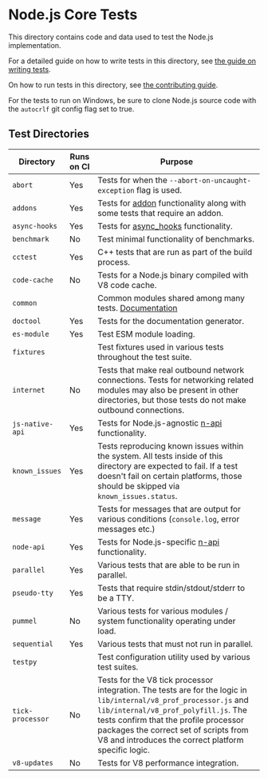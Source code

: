 # Node.js Core Tests

This directory contains code and data used to test the Node.js implementation.

For a detailed guide on how to write tests in this
directory, see [the guide on writing tests](../doc/guides/writing-tests.md).

On how to run tests in this directory, see
[the contributing guide](../doc/guides/contributing/pull-requests.md#step-6-test).

For the tests to run on Windows, be sure to clone Node.js source code with the
`autocrlf` git config flag set to true.

## Test Directories

| Directory        | Runs on CI | Purpose         |
| ---------------- | ---------- | --------------- |
| `abort`          | Yes        | Tests for when the `--abort-on-uncaught-exception` flag is used. |
| `addons`         | Yes        | Tests for [addon](https://nodejs.org/api/addons.html) functionality along with some tests that require an addon. |
| `async-hooks`    | Yes       | Tests for [async_hooks](https://nodejs.org/api/async_hooks.html) functionality. |
| `benchmark`      | No        | Test minimal functionality of benchmarks. |
| `cctest`         | Yes       | C++ tests that are run as part of the build process. |
| `code-cache`     | No        | Tests for a Node.js binary compiled with V8 code cache. |
| `common`         |           | Common modules shared among many tests. [Documentation](./common/README.md) |
| `doctool`        | Yes       | Tests for the documentation generator. |
| `es-module`      | Yes       | Test ESM module loading. |
| `fixtures`       |                | Test fixtures used in various tests throughout the test suite. |
| `internet`       | No        | Tests that make real outbound network connections. Tests for networking related modules may also be present in other directories, but those tests do not make outbound connections. |
| `js-native-api`  | Yes       | Tests for Node.js-agnostic [n-api](https://nodejs.org/api/n-api.html) functionality. |
| `known_issues`   | Yes       | Tests reproducing known issues within the system. All tests inside of this directory are expected to fail. If a test doesn't fail on certain platforms, those should be skipped via `known_issues.status`. |
| `message`        | Yes       | Tests for messages that are output for various conditions (`console.log`, error messages etc.) |
| `node-api`       | Yes       | Tests for Node.js-specific [n-api](https://nodejs.org/api/n-api.html) functionality. |
| `parallel`       | Yes       | Various tests that are able to be run in parallel. |
| `pseudo-tty`     | Yes       | Tests that require stdin/stdout/stderr to be a TTY. |
| `pummel`         | No        | Various tests for various modules / system functionality operating under load. |
| `sequential`     | Yes       | Various tests that must not run in parallel. |
| `testpy`         |           | Test configuration utility used by various test suites. |
| `tick-processor` | No        | Tests for the V8 tick processor integration. The tests are for the logic in `lib/internal/v8_prof_processor.js` and `lib/internal/v8_prof_polyfill.js`. The tests confirm that the profile processor packages the correct set of scripts from V8 and introduces the correct platform specific logic. |
| `v8-updates`     | No        | Tests for V8 performance integration. |
